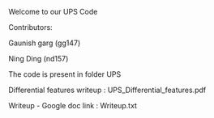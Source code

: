 Welcome to our UPS Code

Contributors:

Gaunish garg (gg147)

Ning Ding (nd157)

The code is present in folder UPS

Differential features writeup : UPS_Differential_features.pdf

Writeup - Google doc link : Writeup.txt
